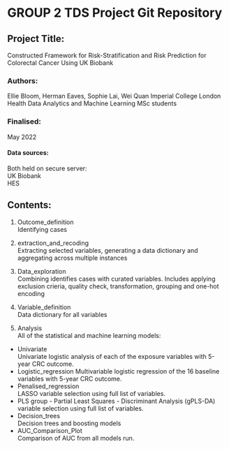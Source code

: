 # GROUP 2 TDS Project Git Repository

## Project Title:
Constructed Framework for Risk-Stratification and Risk Prediction for Colorectal Cancer Using UK Biobank  

### Authors:  
Ellie Bloom, Herman Eaves, Sophie Lai, Wei Quan 
Imperial College London Health Data Analytics and Machine Learning MSc students 
### Finalised: 
May 2022
#### Data sources: 
Both held on secure server:   
UK Biobank   
HES 

## Contents:

1.  Outcome_definition  
Identifying cases 
  
2.  extraction_and_recoding   
Extracting selected variables, generating a data dictionary and aggregating across multiple instances 
  
3.  Data_exploration  
Combining identifies cases with curated variables. Includes applying exclusion crieria, quality check, transformation, grouping and one-hot encoding  
  
4.  Variable_definition   
Data dictionary for all variables   
  
5.  Analysis  
All of the statistical and machine learning models: 
* Univariate  
Univariate logistic analysis of each of the exposure variables with 5-year CRC outcome. 
* Logistic_regression
Multivariable logistic regression of the 16 baseline variables with 5-year CRC outcome. 
* Penalised_regression  
LASSO variable selection using full list of variables. 
* PLS 
group - Partial Least Squares - Discriminant Analysis (gPLS-DA) variable selection using full list of variables.  
* Decision_trees  
Decision trees and boosting models  
* AUC_Comparison_Plot   
Comparison of AUC from all models run.   

